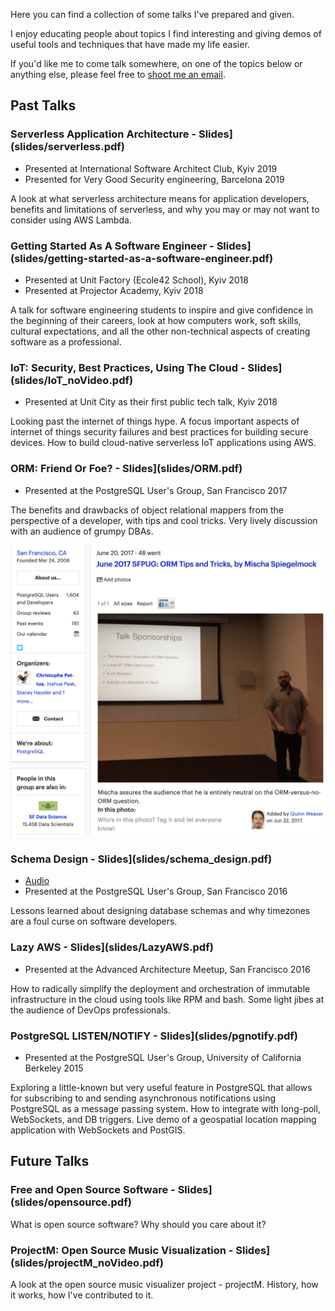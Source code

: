 Here you can find a collection of some talks I've prepared and given.

I enjoy educating people about topics I find interesting and giving demos of useful tools and techniques that have made my life easier.

If you'd like me to come talk somewhere, on one of the topics below or anything else, please feel free to [shoot me an email](mailto:me@mish.dev).


## Past Talks

### Serverless Application Architecture -  Slides](slides/serverless.pdf)
-  Presented at International Software Architect Club, Kyiv 2019
-  Presented for Very Good Security engineering, Barcelona 2019

A look at what serverless architecture means for application developers, benefits and limitations of serverless, and why you may or may not want to consider using AWS Lambda.


### Getting Started As A Software Engineer -  Slides](slides/getting-started-as-a-software-engineer.pdf)
- Presented at Unit Factory (Ecole42 School), Kyiv 2018
- Presented at Projector Academy, Kyiv 2018

A talk for software engineering students to inspire and give confidence in the beginning of their careers, look at how computers work, soft skills, cultural expectations, and all the other non-technical aspects of creating software as a professional.


### IoT: Security, Best Practices, Using The Cloud -  Slides](slides/IoT_noVideo.pdf)
-  Presented at Unit City as their first public tech talk, Kyiv 2018

Looking past the internet of things hype. A focus important aspects of internet of things security failures and best practices for building secure devices. How to build cloud-native serverless IoT applications using AWS.


### ORM: Friend Or Foe? -  Slides](slides/ORM.pdf)
-  Presented at the PostgreSQL User's Group, San Francisco 2017

The benefits and drawbacks of object relational mappers from the perspective of a developer, with tips and cool tricks. Very lively discussion with an audience of grumpy DBAs.

![ORM Talk](img/orm.png)


### Schema Design -  Slides](slides/schema_design.pdf)
-  [Audio](https://soundcloud.com/adam-wood-969912350/mischa-spiegelmock-schema-design-pgsql)
-  Presented at the PostgreSQL User's Group, San Francisco 2016

Lessons learned about designing database schemas and why timezones are a foul curse on software developers.


### Lazy AWS -  Slides](slides/LazyAWS.pdf)
-  Presented at the Advanced Architecture Meetup, San Francisco 2016

How to radically simplify the deployment and orchestration of immutable infrastructure in the cloud using tools like RPM and bash. Some light jibes at the audience of DevOps professionals.


### PostgreSQL LISTEN/NOTIFY -  Slides](slides/pgnotify.pdf)
-  Presented at the PostgreSQL User's Group, University of California Berkeley 2015

Exploring a little-known but very useful feature in PostgreSQL that allows for subscribing to and sending asynchronous notifications using PostgreSQL as a message passing system. How to integrate with long-poll, WebSockets, and DB triggers. Live demo of a geospatial location mapping application with WebSockets and PostGIS.



## Future Talks


### Free and Open Source Software -  Slides](slides/opensource.pdf)

What is open source software? Why should you care about it?


### ProjectM: Open Source Music Visualization -  Slides](slides/projectM_noVideo.pdf)

A look at the open source music visualizer project - projectM. History, how it works, how I've contributed to it.
